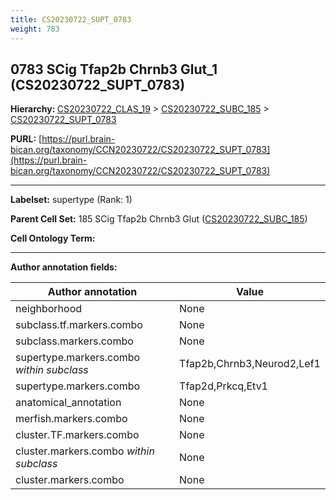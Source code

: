 ```yaml
---
title: CS20230722_SUPT_0783
weight: 783
---
```

## 0783 SCig Tfap2b Chrnb3 Glut_1 (CS20230722_SUPT_0783)
<b>Hierarchy: </b>
[CS20230722_CLAS_19](../CS20230722_CLAS_19) >
[CS20230722_SUBC_185](../CS20230722_SUBC_185) >
[CS20230722_SUPT_0783](../CS20230722_SUPT_0783)

**PURL:** [https://purl.brain-bican.org/taxonomy/CCN20230722/CS20230722_SUPT_0783](https://purl.brain-bican.org/taxonomy/CCN20230722/CS20230722_SUPT_0783)

---


**Labelset:** supertype (Rank: 1)

**Parent Cell Set:** 185 SCig Tfap2b Chrnb3 Glut ([CS20230722_SUBC_185](../CS20230722_SUBC_185))



**Cell Ontology Term:** 

[MARKER GENES.]: #


---

[TRANSFERRED ANNOTATIONS.]: #


[AUTHOR ANNOTATION FIELDS.]: #


**Author annotation fields:**

| Author annotation | Value |
|-------------------|-------|
|neighborhood|None|
|subclass.tf.markers.combo|None|
|subclass.markers.combo|None|
|supertype.markers.combo _within subclass_|Tfap2b,Chrnb3,Neurod2,Lef1|
|supertype.markers.combo|Tfap2d,Prkcq,Etv1|
|anatomical_annotation|None|
|merfish.markers.combo|None|
|cluster.TF.markers.combo|None|
|cluster.markers.combo _within subclass_|None|
|cluster.markers.combo|None|
